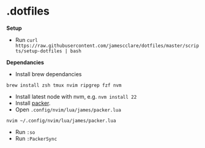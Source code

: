 # .dotfiles #

**Setup**
- Run `curl https://raw.githubusercontent.com/jamescclare/dotfiles/master/scripts/setup-dotfiles | bash`

**Dependancies**
- Install brew dependancies
```
brew install zsh tmux nvim ripgrep fzf nvm
```
- Install latest node with nvm, e.g. `nvm install 22`
- Install [packer](https://github.com/wbthomason/packer.nvim?tab=readme-ov-file#quickstart).
- Open `.config/nvim/lua/james/packer.lua`
```
nvim ~/.config/nvim/lua/james/packer.lua
```
- Run `:so`
- Run `:PackerSync`

